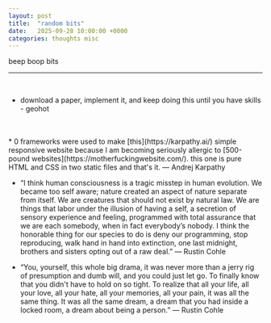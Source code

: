 ```yaml
---
layout: post
title:  "random bits"
date:   2025-09-28 10:00:00 +0000
categories: thoughts misc
---
```


beep boop bits

---
<br>

* download a paper, implement it, and keep doing this until you have skills - geohot
<br>
<br>
* 0 frameworks were used to make [this](https://karpathy.ai/) simple responsive website because I am becoming seriously allergic to [500-pound websites](https://motherfuckingwebsite.com/). this one is pure HTML and CSS in two static files and that's it. — Andrej Karpathy 

* “I think human consciousness is a tragic misstep in human evolution. We became too self aware; nature created an aspect of nature separate from itself. We are creatures that should not exist by natural law. We are things that labor under the illusion of having a self, a secretion of sensory experience and feeling, programmed with total assurance that we are each somebody, when in fact everybody’s nobody. I think the honorable thing for our species to do is deny our programming, stop reproducing, walk hand in hand into extinction, one last midnight, brothers and sisters opting out of a raw deal.”
― Rustin Cohle


* “You, yourself, this whole big drama, it was never more than a jerry rig of presumption and dumb will, and you could just let go. To finally know that you didn't have to hold on so tight. To realize that all your life, all your love, all your hate, all your memories, all your pain, it was all the same thing. It was all the same dream, a dream that you had inside a locked room, a dream about being a person.”
― Rustin Cohle